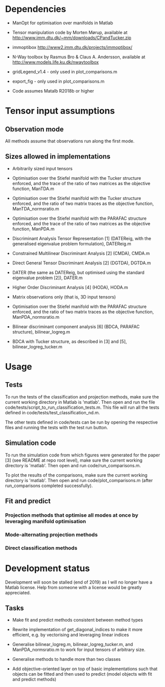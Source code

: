 # Dependencies

* ManOpt for optimisation over manifolds in Matlab

* Tensor manipulation code by Morten Mørup, available at http://www.imm.dtu.dk/~mm/downloads/CPandTucker.zip

* immoptibox http://www2.imm.dtu.dk/projects/immoptibox/

* N-Way toolbox by Rasmus Bro & Claus A. Andersson, available at http://www.models.life.ku.dk/nwaytoolbox

* gridLegend_v1.4 - only used in plot_comparisons.m

* export_fig - only used in plot_comparisons.m

* Code assumes Matalb R2018b or higher


# Tensor input assumptions

## Observation mode
All methods assume that observations run along the first mode.

## Sizes allowed in implementations
* Arbitrarily sized input tensors
 * Optimisation over the Stiefel manifold with the Tucker structure enforced, and the trace of the ratio of two matrices as the objective function, ManTDA.m
 * Optimisation over the Stiefel manifold with the Tucker structure enforced, and the ratio of two matrix traces as the objective function, ManTDA_normsratio.m
 * Optimisation over the Stiefel manifold with the PARAFAC structure enforced, and the trace of the ratio of two matrices as the objective function, ManPDA.m
 * Discriminant Analysis Tensor Representation [1] (DATEReig, with the generalised eigenvalue problem formulation), DATEReig.m
 * Constrained Multilinear Discriminant Analysis [2] (CMDA), CMDA.m
 * Direct General Tensor Discriminant Analysis [2] (DGTDA), DGTDA.m
 * DATER (the same as DATEReig, but optimised using the standard  eigenvalue problem [2]), DATER.m
 * Higher Order Discriminant Analysis [4] (HODA), HODA.m

* Matrix observations only (that is, 3D input tensors)
 * Optimisation over the Stiefel manifold with the PARAFAC structure enforced, and the ratio of two matrix traces as the objective function,  ManPDA_normsratio.m
 * Bilinear discriminant component analysis [6] (BDCA, PARAFAC structure), bilinear_logreg.m
 * BDCA with Tucker structure, as described in [3] and [5], bilinear_logreg_tucker.m

# Usage

## Tests

To run the tests of the classification and projection methods, make sure the current working directory in Matlab is 'matlab'. Then open and run the file code/tests/script_to_run_classification_tests.m. This file will run all the tests defined in code/tests/test_classification_nd.m.

The other tests defined in code/tests can be run by opening the respective files and running the tests with the test run button.

## Simulation code

To run the simulation code from which figures were generated for the paper [3] (see README at repo root level), make sure the current working directory is 'matlab'. Then open and run code/run_comparisons.m.

To plot the results of the comparisons, make sure the current working directory is 'matlab'. Then open and run code/plot_comparisons.m (after run_comparisons completed successfully).

## Fit and predict

### Projection methods that optimise all modes at once by leveraging manifold optimisation
### Mode-alternating projection methods
### Direct classification methods


# Development status

Development will soon be stalled (end of 2019) as I will no longer have a Matlab license. Help from someone with a license would be greatly appreciated.

## Tasks

* Make fit and predict methods consistent between method types

* Rewrite implementation of get_diagonal_indices to make it more efficient, e.g. by vectorising and leveraging linear indices

* Generalise bilinear_logreg.m, bilinear_logreg_tucker.m, and ManPDA_normsratio.m to work for input tensors of arbitrary size.

* Generalise methods to handle more than two classes

* Add objective-oriented layer on top of basic implementations such that objects can be fitted and then used to predict (model objects with fit and predict methods)
